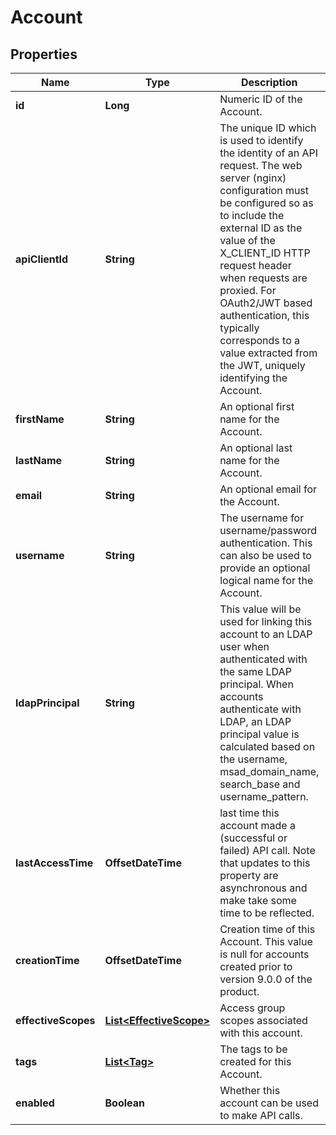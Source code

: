 

# Account


## Properties

Name | Type | Description | Notes
------------ | ------------- | ------------- | -------------
**id** | **Long** | Numeric ID of the Account. |  [optional] [readonly]
**apiClientId** | **String** | The unique ID which is used to identify the identity of an API request. The web server (nginx) configuration must be configured so as to include the external ID as the value of the X_CLIENT_ID HTTP request header when requests are proxied. For OAuth2/JWT based authentication, this typically corresponds to a value extracted from the JWT, uniquely identifying the Account. |  [optional]
**firstName** | **String** | An optional first name for the Account. |  [optional]
**lastName** | **String** | An optional last name for the Account. |  [optional]
**email** | **String** | An optional email for the Account. |  [optional]
**username** | **String** | The username for username/password authentication. This can also be used to provide an optional logical name for the Account. |  [optional]
**ldapPrincipal** | **String** | This value will be used for linking this account to an LDAP user when authenticated with the same LDAP principal. When accounts authenticate with LDAP, an LDAP principal value is calculated based on the username, msad_domain_name, search_base and username_pattern. |  [optional]
**lastAccessTime** | **OffsetDateTime** | last time this account made a (successful or failed) API call. Note that updates to this property are asynchronous and make take some time to be reflected. |  [optional]
**creationTime** | **OffsetDateTime** | Creation time of this Account. This value is null for accounts created prior to version 9.0.0 of the product. |  [optional]
**effectiveScopes** | [**List&lt;EffectiveScope&gt;**](EffectiveScope.md) | Access group scopes associated with this account. |  [optional]
**tags** | [**List&lt;Tag&gt;**](Tag.md) | The tags to be created for this Account. |  [optional]
**enabled** | **Boolean** | Whether this account can be used to make API calls. |  [optional]



